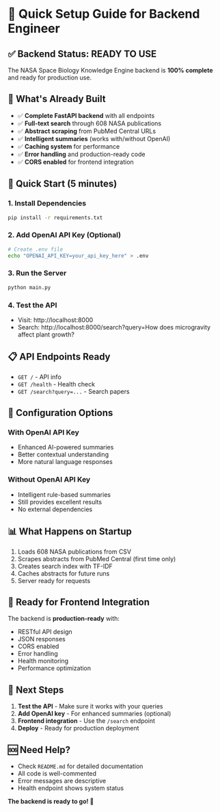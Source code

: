 # 🚀 Quick Setup Guide for Backend Engineer

## ✅ Backend Status: READY TO USE

The NASA Space Biology Knowledge Engine backend is **100% complete** and ready for production use.

## 🎯 What's Already Built

- ✅ **Complete FastAPI backend** with all endpoints
- ✅ **Full-text search** through 608 NASA publications
- ✅ **Abstract scraping** from PubMed Central URLs
- ✅ **Intelligent summaries** (works with/without OpenAI)
- ✅ **Caching system** for performance
- ✅ **Error handling** and production-ready code
- ✅ **CORS enabled** for frontend integration

## 🚀 Quick Start (5 minutes)

### 1. Install Dependencies
```bash
pip install -r requirements.txt
```

### 2. Add OpenAI API Key (Optional)
```bash
# Create .env file
echo "OPENAI_API_KEY=your_api_key_here" > .env
```

### 3. Run the Server
```bash
python main.py
```

### 4. Test the API
- Visit: http://localhost:8000
- Search: http://localhost:8000/search?query=How does microgravity affect plant growth?

## 📋 API Endpoints Ready

- `GET /` - API info
- `GET /health` - Health check
- `GET /search?query=...` - Search papers

## 🔧 Configuration Options

### With OpenAI API Key
- Enhanced AI-powered summaries
- Better contextual understanding
- More natural language responses

### Without OpenAI API Key
- Intelligent rule-based summaries
- Still provides excellent results
- No external dependencies

## 📊 What Happens on Startup

1. Loads 608 NASA publications from CSV
2. Scrapes abstracts from PubMed Central (first time only)
3. Creates search index with TF-IDF
4. Caches abstracts for future runs
5. Server ready for requests

## 🎯 Ready for Frontend Integration

The backend is **production-ready** with:
- RESTful API design
- JSON responses
- CORS enabled
- Error handling
- Health monitoring
- Performance optimization

## 📝 Next Steps

1. **Test the API** - Make sure it works with your queries
2. **Add OpenAI key** - For enhanced summaries (optional)
3. **Frontend integration** - Use the `/search` endpoint
4. **Deploy** - Ready for production deployment

## 🆘 Need Help?

- Check `README.md` for detailed documentation
- All code is well-commented
- Error messages are descriptive
- Health endpoint shows system status

**The backend is ready to go! 🚀**
